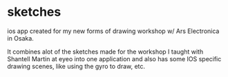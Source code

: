 sketches
========

ios app created for my new forms of drawing workshop w/ Ars Electronica in Osaka.

It combines alot of the sketches made for the workshop I taught with Shantell Martin at eyeo into one application and also has some IOS specific drawing scenes, like using the gyro to draw, etc. 
